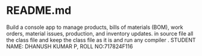 # README.md
Build a console app to manage products, bills of materials (BOM), work orders, material issues, production, and inventory updates.    in source file all the class file and keep the class file as it is and run any compiler . STUDENT NAME: DHANUSH KUMAR P, ROLL NO:717824F116
